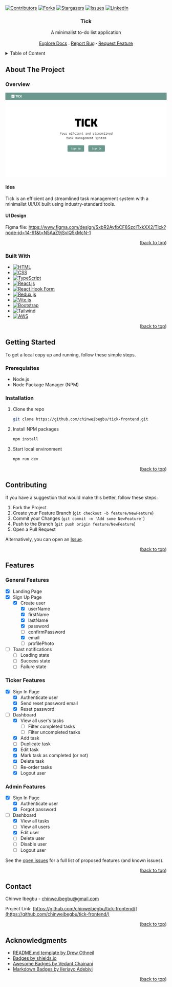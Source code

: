 <a name="readme-top"></a>


<!-- PROJECT SHIELDS -->
[![Contributors][contributors-shield]][contributors-url]
[![Forks][forks-shield]][forks-url]
[![Stargazers][stars-shield]][stars-url]
[![Issues][issues-shield]][issues-url]
[![LinkedIn][linkedin-shield]][linkedin-url]


<!-- PROJECT LOGO -->
<div align="center">
  <h3 align="center">Tick</h3>
  <p align="center">
    A minimalist to-do list application
    <br />
    <br />
    <a href="https://github.com/chinweibegbu/tick-frontend">Explore Docs</a>
    .
<!--     <a href="https://www.youtube.com/channel/UCRWhX1g2ADZKLWMflBtVNxQ">View Demo</a>
    · -->
    <a href="https://github.com/chinweibegbu/tick-frontend/issues">Report Bug</a>
    ·
    <a href="https://github.com/chinweibegbu/tick-frontend/issues">Request Feature</a>
  </p>  
</div>


<!-- TABLE OF CONTENT -->
<details>
  <summary>Table of Content</summary>
  <ul>
    <li>
      <a href="#about-the-project">About The Project</a>
      <ul>
        <li><a href="#overview">Overview</a></li>
        <li><a href="#built-with">Built With</a></li>
      </ul>
    </li>
    <li>
      <a href="#getting-started">Getting Started</a>
      <ul>
        <li><a href="#prerequisites">Prerequisites</a></li>
        <li><a href="#installation">Installation</a></li>
      </ul>
    </li>
    <li><a href="#features">Features</a></li>
    <li><a href="#contributing">Contributing</a></li>
    <li><a href="#contact">Contact</a></li>
    <li><a href="#acknowledgments">Acknowledgments</a></li>
  </ul>
</details>


<!-- ABOUT THE PROJECT -->
## About The Project

### Overview

[![Tick V1 Screenshot][product-screenshot]](https://chinwe-ibegbu-portfolio.onrender.com/)

#### Idea
Tick is an efficient and streamlined task management system with a minimalist UI/UX built using industry-standard tools. 

#### UI Design
Figma file: https://www.figma.com/design/SxbR2AyfbCF8SzcITxkXX2/Tick?node-id=14-91&t=N5AaZ9jSvlQ5kMcN-1

<p align="right">(<a href="#readme-top">back to top</a>)</p>


### Built With

* [![HTML][HTML]][HTML-url]
* [![CSS][CSS]][CSS-url]
* [![TypeScript][TypeScript]][TypeScript-url]
* [![React.js][React.js]][React-url]
* [![React Hook Form][React Hook Form]][React Hook Form-url]
* [![Redux.js][Redux.js]][Redux-url]
* [![Vite.js][Vite.js]][Vite-url]
* [![Bootstrap][Bootstrap]][Bootstrap-url]
* [![Tailwind][Tailwind]][Bootstrap-url]
* [![AWS][AWS]][AWS-url]

<p align="right">(<a href="#readme-top">back to top</a>)</p>


<!-- GETTING STARTED -->
## Getting Started

To get a local copy up and running, follow these simple steps.

### Prerequisites

* Node.js
* Node Package Manager (NPM)

### Installation

1. Clone the repo
   ```sh
   git clone https://github.com/chinweibegbu/tick-frontend.git
   ```
3. Install NPM packages
   ```sh
   npm install
   ```
4. Start local environment
   ```sh
   npm run dev
   ```

<p align="right">(<a href="#readme-top">back to top</a>)</p>


<!-- CONTRIBUTING -->
## Contributing

If you have a suggestion that would make this better, follow these steps:

1. Fork the Project
2. Create your Feature Branch (`git checkout -b feature/NewFeature`)
3. Commit your Changes (`git commit -m 'Add some NewFeature'`)
4. Push to the Branch (`git push origin feature/NewFeature`)
5. Open a Pull Request

Alternatively, you can open an [Issue](https://github.com/chinweibegbu/tick-frontend/issues).

<p align="right">(<a href="#readme-top">back to top</a>)</p>


<!-- FEATURES -->
## Features
### General Features
- [x] Landing Page
- [x] Sign Up Page
  - [x] Create user
    - [x] userName
    - [x] firstName
    - [x] lastName
    - [x] password
    - [ ] confirmPassword
    - [x] email
    - [ ] profilePhoto
- [ ] Toast notifications
  - [ ] Loading state
  - [ ] Success state
  - [ ] Failure state

### Ticker Features
- [x] Sign In Page
  - [x] Authenticate user
  - [x] Send reset password email
  - [x] Reset password
- [ ] Dashboard
  - [x] View all user's tasks
    - [ ] Filter completed tasks
    - [ ] Filter uncompleted tasks
  - [x] Add task
  - [ ] Duplicate task
  - [x] Edit task
  - [x] Mark task as completed (or not)
  - [x] Delete task
  - [ ] Re-order tasks
  - [x] Logout user

### Admin Features
- [x] Sign In Page
  - [x] Authenticate user
  - [x] Forgot password
- [ ] Dashboard
  - [x] View all tasks
  - [ ] View all users
  - [x] Edit user
  - [ ] Delete user
  - [ ] Disable user
  - [ ] Logout user

See the [open issues](https://github.com/chinweibegbu/tick-frontend/issues) for a full list of proposed features (and known issues).

<p align="right">(<a href="#readme-top">back to top</a>)</p>


<!-- CONTACT -->
## Contact

Chinwe Ibegbu - chinwe.ibegbu@gmail.com

Project Link: [https://github.com/chinweibegbu/tick-frontend/](https://github.com/chinweibegbu/tick-frontend/)

<p align="right">(<a href="#readme-top">back to top</a>)</p>


<!-- ACKNOWLEDGMENTS -->
## Acknowledgments

* [README.md template by Drew Othneil](https://github.com/othneildrew/Best-README-Template)
* [Badges by shields.io](https://shields.io/badges)
* [Awesome Badges by Vedant Chainani](https://dev.to/envoy_/150-badges-for-github-pnk)
* [Markdown Badges by Ileriayo Adebiyi](https://github.com/Ileriayo/markdown-badges)

<p align="right">(<a href="#readme-top">back to top</a>)</p>



<!-- MARKDOWN LINKS & IMAGES -->
<!-- https://www.markdownguide.org/basic-syntax/#reference-style-links -->
[contributors-shield]: https://img.shields.io/github/contributors/chinweibegbu/tick-frontend.svg?style=for-the-badge
[contributors-url]: https://github.com/chinweibegbu/tick-frontend/graphs/contributors
[forks-shield]: https://img.shields.io/github/forks/chinweibegbu/tick-frontend.svg?style=for-the-badge
[forks-url]: https://github.com/chinweibegbu/tick-frontend/network/members
[stars-shield]: https://img.shields.io/github/stars/chinweibegbu/tick-frontend.svg?style=for-the-badge
[stars-url]: https://github.com/chinweibegbu/tick-frontend/stargazers
[issues-shield]: https://img.shields.io/github/issues/chinweibegbu/tick-frontend.svg?style=for-the-badge
[issues-url]: https://github.com/chinweibegbu/tick-frontend/issues
[linkedin-shield]: https://img.shields.io/badge/-LinkedIn-black.svg?style=for-the-badge&logo=linkedin&colorB=555
[linkedin-url]: https://linkedin.com/in/chinwe-ibegbu
[product-screenshot]: public/v2-screenshot.png

[HTML]: https://img.shields.io/badge/HTML-239120?style=for-the-badge&logo=html5&logoColor=white
[HTML-url]: https://developer.mozilla.org/en-US/docs/Web/HTML
[CSS]: https://img.shields.io/badge/CSS-239120?&style=for-the-badge&logo=css3&logoColor=white
[CSS-url]: https://developer.mozilla.org/en-US/docs/Web/CSS
[TypeScript]: https://img.shields.io/badge/TypeScript-007ACC?style=for-the-badge&logo=typescript&logoColor=white
[TypeScript-url]: https://www.typescriptlang.org/
[Node]: https://img.shields.io/badge/Node.js-43853D?style=for-the-badge&logo=node.js&logoColor=white
[Node-url]: https://nodejs.org/en
[React.js]: https://img.shields.io/badge/React-20232A?style=for-the-badge&logo=react&logoColor=61DAFB
[React-url]: https://reactjs.org/
[React.js]: https://img.shields.io/badge/React-20232A?style=for-the-badge&logo=react&logoColor=61DAFB
[React-url]: https://reactjs.org/
[React Hook Form]: https://img.shields.io/badge/React%20Hook%20Form-%23EC5990.svg?style=for-the-badge&logo=reacthookform&logoColor=white
[React Hook Form-url]: https://www.react-hook-form.com/
[Redux.js]: https://img.shields.io/badge/Redux-593D88?style=for-the-badge&logo=redux&logoColor=white
[Redux-url]: https://redux.js.org/
[Vite.js]: https://img.shields.io/badge/Vite-646CFF?style=for-the-badge&logo=Vite&logoColor=white
[Vite-url]: https://vitejs.dev/
[Bootstrap]: https://img.shields.io/badge/Bootstrap-563D7C?style=for-the-badge&logo=bootstrap&logoColor=white
[Bootstrap-url]: https://getbootstrap.com
[Tailwind]: https://img.shields.io/badge/Tailwind_CSS-38B2AC?style=for-the-badge&logo=tailwind-css&logoColor=white
[Tailwind-url]: https://tailwindcss.com/
[AWS]: https://img.shields.io/badge/Amazon_AWS-232F3E?style=for-the-badge&logo=amazon-aws&logoColor=white
[AWS-url]: https://aws.amazon.com/amplify/
